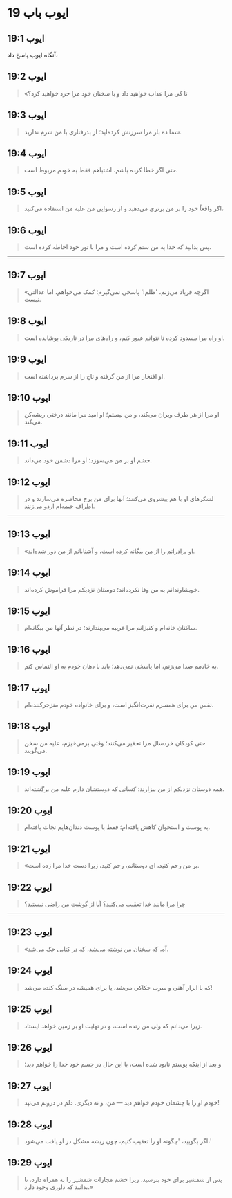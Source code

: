# ایوب باب 19

## ایوب 19:1

آنگاه ایوب پاسخ داد،

## ایوب 19:2

> «تا کی مرا عذاب خواهید داد
> و با سخنان خود مرا خرد خواهید کرد؟

## ایوب 19:3

> شما ده بار مرا سرزنش کرده‌اید؛
> از بدرفتاری با من شرم ندارید.

## ایوب 19:4

> حتی اگر خطا کرده باشم،
> اشتباهم فقط به خودم مربوط است.

## ایوب 19:5

> اگر واقعاً خود را بر من برتری می‌دهید
> و از رسوایی من علیه من استفاده می‌کنید،

## ایوب 19:6

> پس بدانید که خدا به من ستم کرده است
> و مرا با تور خود احاطه کرده است.

---

## ایوب 19:7

> «اگرچه فریاد می‌زنم، 'ظلم!' پاسخی نمی‌گیرم؛
> کمک می‌خواهم، اما عدالتی نیست.

## ایوب 19:8

> او راه مرا مسدود کرده تا نتوانم عبور کنم،
> و راه‌های مرا در تاریکی پوشانده است.

## ایوب 19:9

> او افتخار مرا از من گرفته
> و تاج را از سرم برداشته است.

## ایوب 19:10

> او مرا از هر طرف ویران می‌کند،
> و من نیستم؛ او امید مرا مانند درختی ریشه‌کن می‌کند.

## ایوب 19:11

> خشم او بر من می‌سوزد؛
> او مرا دشمن خود می‌داند.

## ایوب 19:12

> لشکرهای او با هم پیشروی می‌کنند؛
> آنها برای من برج محاصره می‌سازند
> و در اطراف خیمه‌ام اردو می‌زنند.

---

## ایوب 19:13

> «او برادرانم را از من بیگانه کرده است،
> و آشنایانم از من دور شده‌اند.

## ایوب 19:14

> خویشاوندانم به من وفا نکرده‌اند؛
> دوستان نزدیکم مرا فراموش کرده‌اند.

## ایوب 19:15

> ساکنان خانه‌ام و کنیزانم مرا غریبه می‌پندارند؛
> در نظر آنها من بیگانه‌ام.

## ایوب 19:16

> به خادمم صدا می‌زنم، اما پاسخی نمی‌دهد؛
> باید با دهان خودم به او التماس کنم.

## ایوب 19:17

> نفس من برای همسرم نفرت‌انگیز است،
> و برای خانواده خودم منزجرکننده‌ام.

## ایوب 19:18

> حتی کودکان خردسال مرا تحقیر می‌کنند؛
> وقتی برمی‌خیزم، علیه من سخن می‌گویند.

## ایوب 19:19

> همه دوستان نزدیکم از من بیزارند؛
> کسانی که دوستشان دارم علیه من برگشته‌اند.

## ایوب 19:20

> به پوست و استخوان کاهش یافته‌ام؛
> فقط با پوست دندان‌هایم نجات یافته‌ام.

## ایوب 19:21

> «بر من رحم کنید، ای دوستانم، رحم کنید،
> زیرا دست خدا مرا زده است.

## ایوب 19:22

> چرا مرا مانند خدا تعقیب می‌کنید؟
> آیا از گوشت من راضی نیستید؟

---

## ایوب 19:23

> «آه، که سخنان من نوشته می‌شد،
> که در کتابی حک می‌شد،

## ایوب 19:24

> که با ابزار آهنی و سرب حکاکی می‌شد،
> یا برای همیشه در سنگ کنده می‌شد!

## ایوب 19:25

> زیرا می‌دانم که ولی من زنده است،
> و در نهایت او بر زمین خواهد ایستاد.

## ایوب 19:26

> و بعد از اینکه پوستم نابود شده است،
> با این حال در جسم خود خدا را خواهم دید؛

## ایوب 19:27

> خودم او را با چشمان خودم خواهم دید
> — من، و نه دیگری.
> دلم در درونم می‌تپد!

## ایوب 19:28

> اگر بگویید، 'چگونه او را تعقیب کنیم،
> چون ریشه مشکل در او یافت می‌شود،'

## ایوب 19:29

> پس از شمشیر برای خود بترسید،
> زیرا خشم مجازات شمشیر را به همراه دارد،
> تا بدانید که داوری وجود دارد.»
